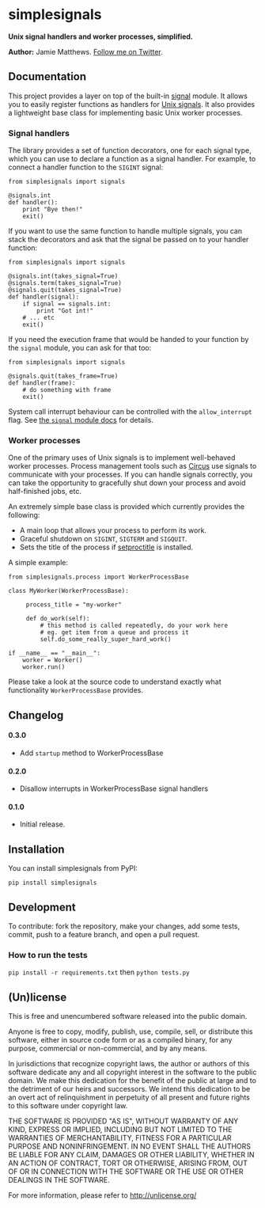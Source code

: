 # simplesignals

**Unix signal handlers and worker processes, simplified.**

**Author:** Jamie Matthews. [Follow me on Twitter](http://twitter.com/j4mie).

## Documentation

This project provides a layer on top of the built-in [signal](http://docs.python.org/library/signal.html) module. It allows you to easily register functions as handlers for [Unix signals](http://en.wikipedia.org/wiki/Unix_signal). It also provides a lightweight base class for implementing basic Unix worker processes.

### Signal handlers

The library provides a set of function decorators, one for each signal type, which you can use to declare a function as a signal handler. For example, to connect a handler function to the `SIGINT` signal:

    from simplesignals import signals

    @signals.int
    def handler():
        print "Bye then!"
        exit()

If you want to use the same function to handle multiple signals, you can stack the decorators and ask that the signal be passed on to your handler function:

    from simplesignals import signals

    @signals.int(takes_signal=True)
    @signals.term(takes_signal=True)
    @signals.quit(takes_signal=True)
    def handler(signal):
        if signal == signals.int:
            print "Got int!"
        # ... etc
        exit()

If you need the execution frame that would be handed to your function by the `signal` module, you can ask for that too:

    from simplesignals import signals

    @signals.quit(takes_frame=True)
    def handler(frame):
        # do something with frame
        exit()

System call interrupt behaviour can be controlled with the `allow_interrupt` flag. See [the `signal` module docs](http://docs.python.org/library/signal.html#signal.siginterrupt) for details.

### Worker processes

One of the primary uses of Unix signals is to implement well-behaved worker processes. Process management tools such as [Circus](http://circus.io) use signals to communicate with your processes. If you can handle signals correctly, you can take the opportunity to gracefully shut down your process and avoid half-finished jobs, etc.

An extremely simple base class is provided which currently provides the following:

* A main loop that allows your process to perform its work.
* Graceful shutdown on `SIGINT`, `SIGTERM` and `SIGQUIT`.
* Sets the title of the process if [setproctitle](http://code.google.com/p/py-setproctitle/) is installed.

A simple example:

    from simplesignals.process import WorkerProcessBase

    class MyWorker(WorkerProcessBase):

         process_title = "my-worker"

         def do_work(self):
             # this method is called repeatedly, do your work here
             # eg. get item from a queue and process it
             self.do_some_really_super_hard_work()

    if __name__ == "__main__":
        worker = Worker()
        worker.run()

Please take a look at the source code to understand exactly what functionality `WorkerProcessBase` provides.


## Changelog

#### 0.3.0

* Add `startup` method to WorkerProcessBase

#### 0.2.0

* Disallow interrupts in WorkerProcessBase signal handlers

#### 0.1.0

* Initial release.

## Installation

You can install simplesignals from PyPI:

    pip install simplesignals

## Development

To contribute: fork the repository, make your changes, add some tests, commit,
push to a feature branch, and open a pull request.

### How to run the tests

`pip install -r requirements.txt` then `python tests.py`

## (Un)license

This is free and unencumbered software released into the public domain.

Anyone is free to copy, modify, publish, use, compile, sell, or distribute this
software, either in source code form or as a compiled binary, for any purpose,
commercial or non-commercial, and by any means.

In jurisdictions that recognize copyright laws, the author or authors of this
software dedicate any and all copyright interest in the software to the public
domain. We make this dedication for the benefit of the public at large and to
the detriment of our heirs and successors. We intend this dedication to be an
overt act of relinquishment in perpetuity of all present and future rights to
this software under copyright law.

THE SOFTWARE IS PROVIDED "AS IS", WITHOUT WARRANTY OF ANY KIND, EXPRESS OR
IMPLIED, INCLUDING BUT NOT LIMITED TO THE WARRANTIES OF MERCHANTABILITY, FITNESS
FOR A PARTICULAR PURPOSE AND NONINFRINGEMENT. IN NO EVENT SHALL THE AUTHORS BE
LIABLE FOR ANY CLAIM, DAMAGES OR OTHER LIABILITY, WHETHER IN AN ACTION OF
CONTRACT, TORT OR OTHERWISE, ARISING FROM, OUT OF OR IN CONNECTION WITH THE
SOFTWARE OR THE USE OR OTHER DEALINGS IN THE SOFTWARE.

For more information, please refer to <http://unlicense.org/>
